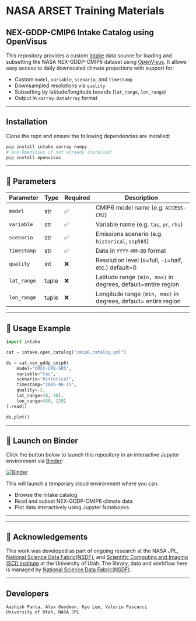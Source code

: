 # NASA ARSET Training Materials

## NEX-GDDP-CMIP6 Intake Catalog using OpenVisus

This repository provides a custom [Intake](https://intake.readthedocs.io/) data source for loading and subsetting the NASA NEX-GDDP-CMIP6 dataset using [OpenVisus](https://github.com/sci-visus/OpenVisus). It allows easy access to daily downscaled climate projections with support for:

- Custom `model`, `variable`, `scenario`, and `timestamp`
- Downsampled resolutions via `quality`
- Subsetting by latitude/longitude bounds (`lat_range`, `lon_range`)
- Output in `xarray.DataArray` format

---

##  Installation

Clone the repo and ensure the following dependencies are installed:

```bash
pip install intake xarray numpy
# and OpenVisus if not already installed:
pip install openvisus
```

---

## 🔧 Parameters 

| Parameter     | Type   | Required | Description                                   |
|---------------|--------|----------|-----------------------------------------------|
| `model`       | str    | ✅        | CMIP6 model name (e.g. `ACCESS-CM2`)          |
| `variable`    | str    | ✅        | Variable name (e.g. `tas`, `pr`, `rhs`)       |
| `scenario`    | str    | ✅        | Emissions scenario (e.g. `historical`, `ssp585`) |
| `timestamp`   | str    | ✅        | Date in `YYYY-MM-DD` format                   |
| `quality`     | int    | ❌        | Resolution level (`0`=full, `-1`=half, etc.) default=0  |
| `lat_range`   | tuple  | ❌        | Latitude range `(min, max)` in degrees, default=entire region        |
| `lon_range`   | tuple  | ❌        | Longitude range `(min, max)` in degrees, default= entire region       |


--- 

## 🧪 Usage Example

```python
import intake

cat = intake.open_catalog("cmip6_catalog.yml")

ds = cat.nex_gddp_cmip6(
    model="CMCC-CM2-SR5",
    variable="tas",
    scenario="historical",
    timestamp="2005-06-15",
    quality=-2,
    lat_range=(0, 40),
    lon_range=(60, 120)
).read()

ds.plot()
```

---
## 🚀 Launch on Binder

Click the button below to launch this repository in an interactive Jupyter environment via [Binder](https://mybinder.org/):

[![Binder](https://mybinder.org/badge_logo.svg)](https://mybinder.org/v2/gh/aashishpanta0/nasa-arset-training/binder)

This will launch a temporary cloud environment where you can:
- Browse the Intake catalog
- Read and subset NEX-GDDP-CMIP6 climate data
- Plot data interactively using Jupyter Notebooks
---
---

## 🙏 Acknowledgements

This work was developed as part of ongoing research at the NASA JPL, [National Science Data Fabric(NSDF)](https://nationalsciencedatafabric.org/), and [Scientific Computing and Imaging (SCI) Institute](https://www.sci.utah.edu/) at the University of Utah. The library, data and workflow here is managed by [National Science Data Fabric(NSDF)](https://nationalsciencedatafabric.org/). 

<!-- This work is supported in par NSF OAC award 2138811, -->
--- 
## Developers

    Aashish Panta, Alex Goodman, Kyo Lee, Valerio Pascucci
    University of Utah, NASA JPL
